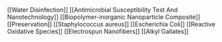 [[Water Disinfection]]
[[Antimicrobial Susceptibility Test And Nanotechnology]]
[[Biopolymer-inorganic Nanoparticle Composite]]
[[Preservation]]
[[Staphylococcus aureus]]
[[Escherichia Coli]]
[[Reactive Oxidative Species]]
[[Electrospun Nanofibers]]
[[Alkyl Gallates]]
